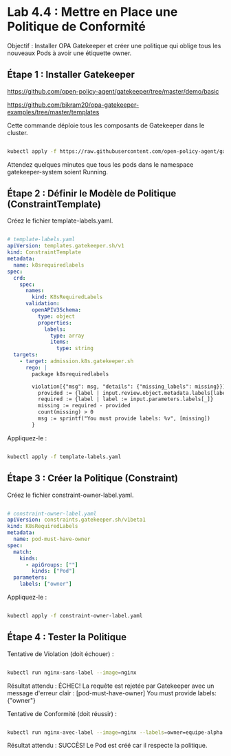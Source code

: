 #  Lab 4.4 : Mettre en Place une Politique de Conformité
Objectif : Installer OPA Gatekeeper et créer une politique qui oblige tous les nouveaux Pods à avoir une étiquette owner.

## Étape 1 : Installer Gatekeeper

https://github.com/open-policy-agent/gatekeeper/tree/master/demo/basic

https://github.com/bikram20/opa-gatekeeper-examples/tree/master/templates


Cette commande déploie tous les composants de Gatekeeper dans le cluster.

```bash

kubectl apply -f https://raw.githubusercontent.com/open-policy-agent/gatekeeper/release-3.11/deploy/gatekeeper.yaml
```
Attendez quelques minutes que tous les pods dans le namespace gatekeeper-system soient Running.

## Étape 2 : Définir le Modèle de Politique (ConstraintTemplate)
Créez le fichier template-labels.yaml.

```YAML

# template-labels.yaml
apiVersion: templates.gatekeeper.sh/v1
kind: ConstraintTemplate
metadata:
  name: k8srequiredlabels
spec:
  crd:
    spec:
      names:
        kind: K8sRequiredLabels
      validation:
        openAPIV3Schema:
          type: object 
          properties:
            labels:
              type: array
              items:
                type: string
  targets:
    - target: admission.k8s.gatekeeper.sh
      rego: |
        package k8srequiredlabels

        violation[{"msg": msg, "details": {"missing_labels": missing}}] {
          provided := {label | input.review.object.metadata.labels[label]}
          required := {label | label := input.parameters.labels[_]}
          missing := required - provided
          count(missing) > 0
          msg := sprintf("You must provide labels: %v", [missing])
        }
```
Appliquez-le :

```bash

kubectl apply -f template-labels.yaml
```
## Étape 3 : Créer la Politique (Constraint)
Créez le fichier constraint-owner-label.yaml.

```YAML

# constraint-owner-label.yaml
apiVersion: constraints.gatekeeper.sh/v1beta1
kind: K8sRequiredLabels
metadata:
  name: pod-must-have-owner
spec:
  match:
    kinds:
      - apiGroups: [""]
        kinds: ["Pod"]
  parameters:
    labels: ["owner"]

```
Appliquez-le :

```bash

kubectl apply -f constraint-owner-label.yaml

```
## Étape 4 : Tester la Politique
Tentative de Violation (doit échouer) :

```bash

kubectl run nginx-sans-label --image=nginx
```
Résultat attendu : ÉCHEC! La requête est rejetée par Gatekeeper avec un message d'erreur clair : [pod-must-have-owner] You must provide labels: {"owner"}

Tentative de Conformité (doit réussir) :

```bash

kubectl run nginx-avec-label --image=nginx --labels=owner=equipe-alpha
```
Résultat attendu : SUCCÈS! Le Pod est créé car il respecte la politique.
